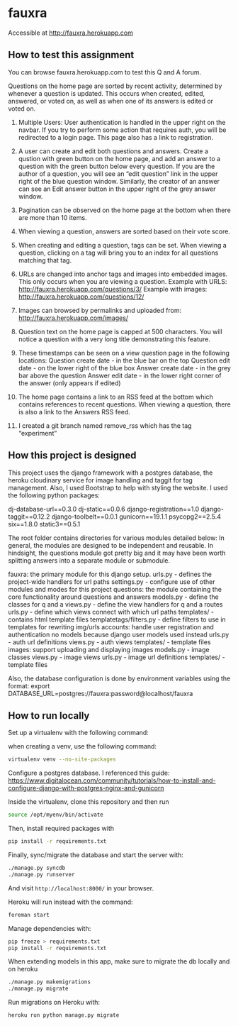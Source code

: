 # fauxra

Accessible at http://fauxra.herokuapp.com

## How to test this assignment

You can browse fauxra.herokuapp.com to test this Q and A forum. 

Questions on the home page are sorted by recent activity, determined by 
whenever a question is updated. This occurs when created, edited, answered,
or voted on, as well as when one of its answers is edited or voted on. 

1. Multiple Users: User authentication is handled in the upper right 
on the navbar. If you try to perform some action that requires auth, you will
be redirected to a login page. This page also has a link to registration. 

2. A user can create and edit both questions and answers. Create a qustion with 
green button on the home page, and add an answer to a question with the green button
below every question. If you are the author of a question, you will see an 
“edit question” link in the upper right of the blue question window. Similarly, 
the creator of an answer can see an Edit answer button in the upper right of
the grey answer window. 

3. Pagination can be observed on the home page at the bottom when there are 
more than 10 items.

4. When viewing a question, answers are sorted based on their vote score. 

5. When creating and editing a question, tags can be set. When viewing a question,
clicking on a tag will bring you to an index for all questions matching that tag. 

6. URLs are changed into anchor tags and images into embedded images. 
This only occurs when you are viewing a question. 
Example with URLS: http://fauxra.herokuapp.com/questions/3/
Example with images: http://fauxra.herokuapp.com/questions/12/

7. Images can browsed by permalinks and uploaded from:
http://fauxra.herokuapp.com/images/

8. Question text on the home page is capped at 500 characters. You will notice
a question with a very long title demonstrating this feature. 

9. These timestamps can be seen on a view question page in the following locations:
Question create date - in the blue bar on the top
Question edit date - on the lower right of the blue box
Answer create date - in the grey bar above the question
Answer edit date - in the lower right corner of the answer (only appears if edited)

10. The home page contains a link to an RSS feed at the bottom which contains
references to recent questions. When viewing a question, there is also a link
to the Answers RSS feed. 

11. I created a git branch named remove_rss which has the tag “experiment”

## How this project is designed

This project uses the django framework with a postgres database, the heroku 
cloudinary service for image handling and taggit for tag management.
Also, I used Bootstrap to help with styling the website. 
I used the following python packages:

dj-database-url==0.3.0
dj-static==0.0.6
django-registration==1.0
django-taggit==0.12.2
django-toolbelt==0.0.1
gunicorn==19.1.1
psycopg2==2.5.4
six==1.8.0
static3==0.5.1

The root folder contains directories for various modules detailed below:
In general, the modules are designed to be independent and reusable. 
In hindsight, the questions module got pretty big and it may have been worth
splitting answers into a separate module or submodule. 

fauxra: the primary module for this django setup. 
  urls.py - defines the project-wide handlers for url paths
  settings.py - configure use of other modules and modes for this project
questions: the module containing the core functionality around questions and answers
  models.py - define the classes for q and a
  views.py - define the view handlers for q and a routes
  urls.py - define which views connect with which url paths
  templates/ - contains html template files
  templatetags/filters.py - define filters to use in templates for rewriting img/urls
accounts: handle user registration and authentication
  no models because django user models used instead
  urls.py - auth url definitions
  views.py - auth views
  templates/ - template files
images: support uploading and displaying images
  models.py - image classes
  views.py - image views
  urls.py - image url definitions
  templates/ - template files


Also, the database configuration is done by environment variables using the format:
export DATABASE_URL=postgres://fauxra:password@localhost/fauxra


## How to run locally
Set up a virtualenv with the following command:

when creating a venv, use the following command:
```sh
virtualenv venv --no-site-packages
```

Configure a postgres database. I referenced this guide: 
https://www.digitalocean.com/community/tutorials/how-to-install-and-configure-django-with-postgres-nginx-and-gunicorn


Inside the virtualenv, clone this repository and then run
```sh
source /opt/myenv/bin/activate
```

Then, install required packages with 
```sh
pip install -r requirements.txt
```

Finally, sync/migrate the database and start the server with:
```sh
./manage.py syncdb
./manage.py runserver
```

And visit `http://localhost:8000/` in your browser. 

Heroku will run instead with the command:
```sh
foreman start
```

Manage dependencies with:

```sh
pip freeze > requirements.txt
pip install -r requirements.txt
```

When extending models in this app, make sure to migrate the db locally and on heroku
```sh
./manage.py makemigrations
./manage.py migrate
```

Run migrations on Heroku with:
```sh
heroku run python manage.py migrate
```

